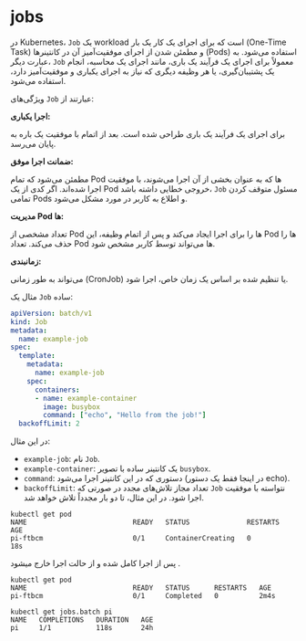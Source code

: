 # jobs
در Kubernetes، `Job` یک workload است که برای اجرای یک کار یک بار (One-Time Task) و مطمئن شدن از اجرای موفقیت‌آمیز آن در کانتینرها (Pods) استفاده می‌شود. به عبارت دیگر، `Job` معمولاً برای اجرای یک فرآیند یک باری، مانند اجرای یک محاسبه، انجام یک پشتیبان‌گیری، یا هر وظیفه دیگری که نیاز به اجرای یکباری و موفقیت‌آمیز دارد، استفاده می‌شود.

ویژگی‌های `Job` عبارتند از:

**اجرا یکباری:**

برای اجرای یک فرآیند یک باری طراحی شده است. بعد از اتمام با موفقیت یک باره به پایان می‌رسد.

**ضمانت اجرا موفق:**

مطمئن می‌شود که تمام Pod ها که به عنوان بخشی از آن اجرا می‌شوند، با موفقیت اجرا شده‌اند. اگر کدی از یک Pod خروجی خطایی داشته باشد، `Job` مسئول متوقف کردن تمامی Pods و اطلاع به کاربر در مورد مشکل می‌شود.

**مدیریت Pod ها:**

تعداد مشخصی از Pod ها را برای اجرا ایجاد می‌کند و پس از اتمام وظیفه، این Pod ها را حذف می‌کند. تعداد Pod ها می‌تواند توسط کاربر مشخص شود.

**زمانبندی:**

می‌تواند به طور زمانی (CronJob) یا تنظیم شده بر اساس یک زمان خاص، اجرا شود.


مثال یک `Job` ساده:

```yaml
apiVersion: batch/v1
kind: Job
metadata:
  name: example-job
spec:
  template:
    metadata:
      name: example-job
    spec:
      containers:
      - name: example-container
        image: busybox
        command: ["echo", "Hello from the job!"]
  backoffLimit: 2
```

در این مثال:

- `example-job`: نام `Job`.
- `example-container`: یک کانتینر ساده با تصویر `busybox`.
- `command`: دستوری که در این کانتینر اجرا می‌شود (در اینجا فقط یک دستور echo).
- `backoffLimit`: تعداد مجاز تلاش‌های مجدد در صورتی که `Job` نتواسته با موفقیت اجرا شود. در این مثال، تا دو بار مجدداً تلاش خواهد شد.

```
kubectl get pod                                                                                                                                      
NAME                          READY   STATUS              RESTARTS   AGE
pi-ftbcm                      0/1     ContainerCreating   0          18s
```
پس از اجرا کامل شده و از حالت اجرا خارج میشود .
```
kubectl get pod                                                                                                                                      
NAME                          READY   STATUS      RESTARTS   AGE
pi-ftbcm                      0/1     Completed   0          2m4s
```
```
kubectl get jobs.batch pi
NAME   COMPLETIONS   DURATION   AGE
pi     1/1           118s       24h
```
